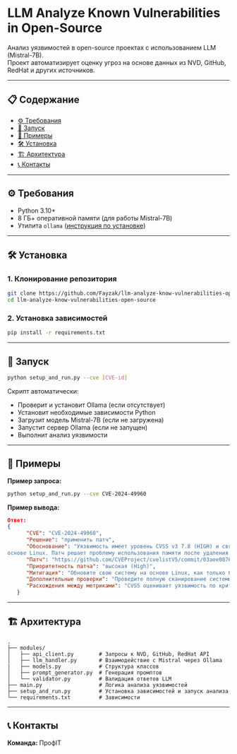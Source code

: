 # LLM Analyze Known Vulnerabilities in Open-Source

Анализ уязвимостей в open-source проектах с использованием LLM (Mistral-7B).  
Проект автоматизирует оценку угроз на основе данных из NVD, GitHub, RedHat и других источников.

---

## 📋 Содержание
- [⚙️ Требования](#-требования)
- [🚀 Запуск](#-запуск)
- [🌟 Примеры](#-примеры)
- [🛠️ Установка](#-Установка)
- [🏗️ Архитектура](#-архитектура)
- [📞 Контакты](#-контакты)

---

## ⚙️ Требования
- Python 3.10+
- 8 ГБ+ оперативной памяти (для работы Mistral-7B)
- Утилита `ollama` ([инструкция по установке](https://ollama.com/download/windows))

---

## 🛠️ Установка 

### 1. Клонирование репозитория

```bash
git clone https://github.com/Fayzak/llm-analyze-know-vulnerabilities-open-source
cd llm-analyze-know-vulnerabilities-open-source
```

### 2. Установка зависимостей

```bash
pip install -r requirements.txt
```
---

## 🚀 Запуск

```bash
python setup_and_run.py --cve [CVE-id]
```
Скрипт автоматически:

- Проверит и установит Ollama (если отсутствует)
- Установит необходимые зависимости Python
- Загрузит модель Mistral-7B (если не загружена)
- Запустит сервер Ollama (если не запущен)
- Выполнит анализ уязвимости

---

## 🌟 Примеры

**Пример запроса:**

```bash
python setup_and_run.py --cve CVE-2024-49960
```

**Пример вывода:**

```json
Ответ:
{
      "CVE": "CVE-2024-49960",
      "Решение": "применить патч",
      "Обоснование": "Уязвимость имеет уровень CVSS v3 7.8 (HIGH) и связана с CWE-416, что делает её критической для систем на 
основе Linux. Патч решает проблему использования памяти после удаления в ext4_fill_super функции.",
      "Патч": "https://github.com/CVEProject/cvelistV5/commit/03aee0876092795e6928dfbb3b959548cd4daf9d",
      "Приоритетность патча": "высокая (High)",
      "Митигация": "Обновите свою систему на основе Linux, как только будет доступен патч.",
      "Дополнительные проверки": "Проведите полную сканирование системы на наличие устарелых компонентов и обновите их в случае необходимости.",
      "Расхождения между метриками": "CVSS оценивает уязвимость по критериям, связанным с её воздействием на систему, в то время как EPSS (Exploit Prediction Scoring System) определяет вероятность того, что эта уязвимость будет использована для атак. В данном случае EPSS имеет низкий уровень, но CVSS показывает, что уязвимость может быть использована в ходе атаки."
   }
```

---

## 🏗️ Архитектура

```
.
├── modules/
│   ├── api_client.py        # Запросы к NVD, GitHub, RedHat API
│   ├── llm_handler.py       # Взаимодействие с Mistral через Ollama
|   ├── models.py            # Структура классов
│   ├── prompt_generator.py  # Генерация промптов
│   └── validator.py         # Валидация ответов LLM
├── main.py                  # Логика анализа уязвимостей
├── setup_and_run.py         # Установка зависимостей и запуск анализа
└── requirements.txt         # Зависимости
```

---

## 📞 Контакты

**Команда:** ПрофIT
